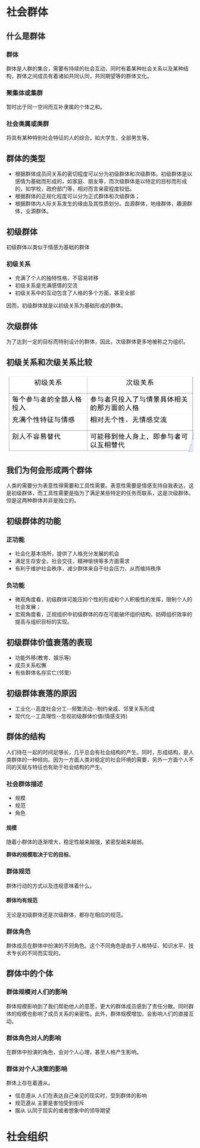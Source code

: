 # 社会群体
## 什么是群体
### 群体
群体是人群的集合，需要有持续的社会互动，同时有着某种社会关系以及某种结构，群体之间成员有着诸如共同认同，共同期望等的群体文化。
### 聚集体或集群
暂时出于同一空间而互补隶属的个体之和。
### 社会类属或类群
将具有某种特别社会特征的人的综合。如大学生，全部男生等。
## 群体的类型
- 根据群体成员间关系的密切程度可以分为初级群体和次级群体。初级群体是以感情为基础而形成的，如家庭、朋友等，而次级群体是以特定的目标而形成的，如学校，政府部门等，相对而言亲密程度较低。
- 根据群体的正规化程度可以分为正式群体和次级群体；
- 根据群体内人际关系发生的缘由及其性质划分。血源群体，地缘群体，趣源群体，业源群体。

## 初级群体
初级群体以类似于情感为基础的群体
### 初级关系
- 充满了个人的独特性格，不容易转移
- 初级关系是充满感情的交流
- 初级关系中的互动包含了人格的多个方面，甚至全部

因而，初级群体就是以初级关系为基础形成的群体。

## 次级群体
为了达到一定的目标而特别设计的群体，因此，次级群体更多地被称之为组织。

## 初级关系和次级关系比较
![初级关系与次级关系比较](./img/初级关系与次级关系.PNG)

## 我们为何会形成两个群体
人类的需要分为表意性得需要和工具性需要。表意性需要是情感支持自我表达，这是初级群体，而工具性需要是指为了满足某些特定的任务而联系，这是次级群体。
但是这两种群体并非是独立的。
## 初级群体的功能
### 正功能
- 社会化基本场所，提供了人格充分发展的机会
- 满足生存安全，社会交往，精神愉快等多方面需求
- 有利于维护社会秩序，减少群体来自于社会压力，从而维持秩序
### 负功能
- 微观角度看，初级群体可能压抑个性的形成和个人积极性的发挥，限制个人的社会发展；
- 宏观角度看，正规组织中初级群体的存在可能破坏组织结构，妨碍组织效率的提高与组织目标的实现。
## 初级群体价值衰落的表现
- 功能外移(教育、娱乐等)
- 成员关系松懈
- 有些群体名存实亡(邻里)
## 初级群体衰落的原因
- 工业化--高度社会分工--频繁流动--制约亲戚、邻里关系形成
- 现代化--工具理性--忽视初级群体价值(情感支持)

## 群体的结构
人们待在一起的时间足够长，几乎总会有社会结构的产生。同时，形成结构，是人类群体的一种倾向。因为一方面人类对稳定的社会环境的需要，另外一方面个人不同的天赋与特征也有助于社会结构的产生。
### 社会群体描述
- 规模
- 规范
- 角色
#### 规模
随着小群体的逐渐增大，稳定性越来越强，紧密型越来越弱。

**群体的规模取决于它的目标**。
### 群体规范
群体行动的方式以及违规意味着什么。
#### 群体均有规范
无论是初级群体还是次级群体，都存在相应的规范。
### 群体角色
群体成员在群体中扮演的不同角色。这个不同角色是由于人格特征、知识水平、技术专长的不同而实现的。

## 群体中的个体
### 群体规模对人们的影响
群体规模影响到了我们帮助他人的意愿，更大的群体成员感到了责任分散。同时群体的规模也影响了成员关系的亲密性。此外，群体规模增加，会影响人们的直接互动。
### 群体角色对人的影响
在群体中扮演的角色，会对个人心理，甚至人格产生影响。
### 群体对个人决策的影响
群体上存在着遵从。
- 信息遵从
人们在表达自己亲见的现实时，受到群体的影响
- 规范遵从
主要是害怕受到拒斥
- 服从
认同于现实的或者想象中的领导期望

# 社会组织
